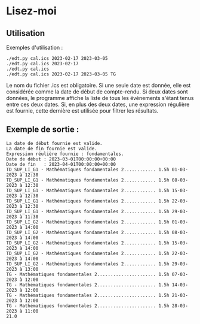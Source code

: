 # Lisez-moi

## Utilisation

Exemples d'utilisation :

```
./edt.py cal.ics 2023-02-17 2023-03-05
./edt.py cal.ics 2023-02-17
./edt.py cal.ics
./edt.py cal.ics 2023-02-17 2023-03-05 TG
```

Le nom du fichier .ics est obligatoire.
Si une seule date est donnée, elle est considérée comme la date de début de compte-rendu.
Si deux dates sont données, le programme affiche la liste de tous les événements s'étant tenus entre ces deux dates.
Si, en plus des deux dates, une expression régulière est fournie, cette dernière est utilisée pour filtrer les résultats.

## Exemple de sortie :

```
La date de début fournie est valide.
La date de fin fournie est valide.
Expression réulière fournie : fondamentales.
Date de début : 2023-03-01T00:00:00+00:00
Date de fin   : 2023-04-01T00:00:00+00:00
TD_SUP_LI_G1 - Mathématiques fondamentales 2............ 1.5h 01-03-2023 à 12:30
TD_SUP_LI_G1 - Mathématiques fondamentales 2............ 1.5h 08-03-2023 à 12:30
TD_SUP_LI_G1 - Mathématiques fondamentales 2............ 1.5h 15-03-2023 à 12:30
TD_SUP_LI_G1 - Mathématiques fondamentales 2............ 1.5h 22-03-2023 à 12:30
TD_SUP_LI_G1 - Mathématiques fondamentales 2............ 1.5h 29-03-2023 à 11:30
TD_SUP_LI_G2 - Mathématiques fondamentales 2............ 1.5h 01-03-2023 à 14:00
TD_SUP_LI_G2 - Mathématiques fondamentales 2............ 1.5h 08-03-2023 à 14:00
TD_SUP_LI_G2 - Mathématiques fondamentales 2............ 1.5h 15-03-2023 à 14:00
TD_SUP_LI_G2 - Mathématiques fondamentales 2............ 1.5h 22-03-2023 à 14:00
TD_SUP_LI_G2 - Mathématiques fondamentales 2............ 1.5h 29-03-2023 à 13:00
TG - Mathématiques fondamentales 2...................... 1.5h 07-03-2023 à 12:00
TG - Mathématiques fondamentales 2...................... 1.5h 14-03-2023 à 12:00
TG - Mathématiques fondamentales 2...................... 1.5h 21-03-2023 à 12:00
TG - Mathématiques fondamentales 2...................... 1.5h 28-03-2023 à 11:00
21.0
```